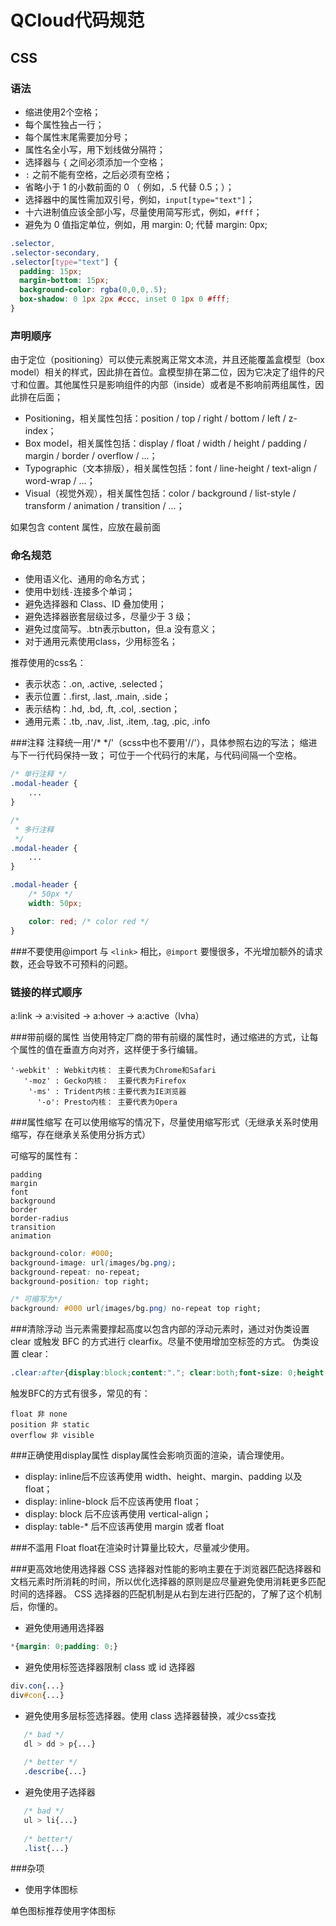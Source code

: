 ﻿# QCloud代码规范 
## **CSS**

### 语法  

 - 缩进使用2个空格；
 - 每个属性独占一行；
 - 每个属性末尾需要加分号；
 - 属性名全小写，用下划线做分隔符；
 - 选择器与 `{` 之间必须添加一个空格；
 - `:` 之前不能有空格，之后必须有空格；
 - 省略小于 1 的小数前面的 0 （ 例如，.5 代替 0.5；）；
 - 选择器中的属性需加双引号，例如，`input[type="text"]`；
 - 十六进制值应该全部小写，尽量使用简写形式，例如，`#fff`；
 - 避免为 0 值指定单位，例如，用 margin: 0; 代替 margin: 0px;
   
``` css
.selector,
.selector-secondary,
.selector[type="text"] {
  padding: 15px;
  margin-bottom: 15px;
  background-color: rgba(0,0,0,.5);
  box-shadow: 0 1px 2px #ccc, inset 0 1px 0 #fff;
}
```


### 声明顺序
由于定位（positioning）可以使元素脱离正常文本流，并且还能覆盖盒模型（box model）相关的样式，因此排在首位。盒模型排在第二位，因为它决定了组件的尺寸和位置。其他属性只是影响组件的内部（inside）或者是不影响前两组属性，因此排在后面；

 - Positioning，相关属性包括：position / top / right / bottom / left / z-index；
 - Box model，相关属性包括：display / float / width / height / padding / margin / border / overflow / ...；
 - Typographic（文本排版），相关属性包括：font / line-height / text-align / word-wrap / ...；
 - Visual（视觉外观），相关属性包括：color / background / list-style / transform / animation / transition / ...；
 
 如果包含 content 属性，应放在最前面
 
### 命名规范
 - 使用语义化、通用的命名方式；
 - 使用中划线`-`连接多个单词；
 - 避免选择器和 Class、ID 叠加使用；
 - 避免选择器嵌套层级过多，尽量少于 3 级；
 - 避免过度简写。.btn表示button，但.a 没有意义；
 - 对于通用元素使用class，少用标签名；
 

推荐使用的css名：
 - 表示状态：.on, .active, .selected；
 - 表示位置：.first, .last, .main, .side；
 - 表示结构：.hd, .bd, .ft, .col, .section；
 - 通用元素：.tb, .nav, .list, .item, .tag, .pic, .info

###注释
注释统一用'/* */'（scss中也不要用'//'），具体参照右边的写法；
缩进与下一行代码保持一致；
可位于一个代码行的末尾，与代码间隔一个空格。

``` css
/* 单行注释 */
.modal-header {
    ...
}

/*
 * 多行注释
 */
.modal-header {
    ...
}

.modal-header {
    /* 50px */
    width: 50px;

    color: red; /* color red */
}
```
 
###不要使用@import
与 `<link>` 相比，`@import` 要慢很多，不光增加额外的请求数，还会导致不可预料的问题。

### 链接的样式顺序
a:link -> a:visited -> a:hover -> a:active（lvha）

###带前缀的属性
当使用特定厂商的带有前缀的属性时，通过缩进的方式，让每个属性的值在垂直方向对齐，这样便于多行编辑。

    '-webkit' : Webkit内核： 主要代表为Chrome和Safari
       '-moz' : Gecko内核：  主要代表为Firefox
        '-ms' : Trident内核：主要代表为IE浏览器
          '-o': Presto内核： 主要代表为Opera
          
###属性缩写
在可以使用缩写的情况下，尽量使用缩写形式（无继承关系时使用缩写，存在继承关系使用分拆方式）

可缩写的属性有：

    padding
    margin
    font
    background
    border
    border-radius
    transition
    animation
    
```css
background-color: #000;
background-image: url(images/bg.png);
background-repeat: no-repeat;
background-position: top right;

/* 可缩写为*/
background: #000 url(images/bg.png) no-repeat top right;
```
###清除浮动
当元素需要撑起高度以包含内部的浮动元素时，通过对伪类设置 clear 或触发 BFC 的方式进行 clearfix。尽量不使用增加空标签的方式。
伪类设置 clear：
```css
.clear:after{display:block;content:"."; clear:both;font-size: 0;height: 0;visibility: hidden;}
```
触发BFC的方式有很多，常见的有：

    float 非 none
    position 非 static
    overflow 非 visible
    
###正确使用display属性
display属性会影响页面的渲染，请合理使用。

 - display: inline后不应该再使用 width、height、margin、padding 以及 float；
 - display: inline-block 后不应该再使用 float；
 - display: block 后不应该再使用 vertical-align；
 - display: table-* 后不应该再使用 margin 或者 float

###不滥用 Float
float在渲染时计算量比较大，尽量减少使用。

###更高效地使用选择器
CSS 选择器对性能的影响主要在于浏览器匹配选择器和文档元素时所消耗的时间，所以优化选择器的原则是应尽量避免使用消耗更多匹配时间的选择器。 CSS 选择器的匹配机制是从右到左进行匹配的，了解了这个机制后，你懂的。

 - 避免使用通用选择器

 ```css
 *{margin: 0;padding: 0;}
 ```
 
 - 避免使用标签选择器限制 class 或 id 选择器
 
```css
div.con{...}
div#con{...}
```

 - 避免使用多层标签选择器。使用 class 选择器替换，减少css查找
 
 ```css
    /* bad */
    dl > dd > p{...}
    
    /* better */
    .describe{...}
 ```
 
 - 避免使用子选择器
 ```css
    /* bad */
    ul > li{...}
    
    /* better*/
    .list{...}
 ```

###杂项

 - 使用字体图标

单色图标推荐使用字体图标

